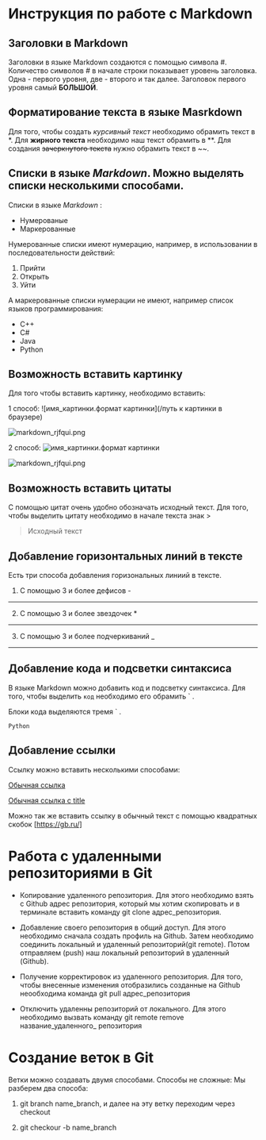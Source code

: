 # Инструкция по работе с Markdown


## Заголовки в Markdown 
Заголовки в языке Markdown создаются с помощью символа #. Количество символов # в начале строки показывает уровень заголовка. Одна - первого уровня, две - второго и так далее. Заголовок первого уровня самый **БОЛЬШОЙ**.

## Форматирование текста в языке Masrkdown
 Для того, чтобы создать *курсивный текст* необходимо обрамить текст в *. Для **жирного текста** необходимо наш текст обрамить в **. Для создания ~~зачеркнутого текста~~ нужно обрамить текст в ~~.

 ## Списки в языке *Markdown*. Можно выделять списки несколькими способами.
 Списки в языке *Markdown* :
 - Нумерованые
 - Маркерованные
 
 Нумерованные списки имеют нумерацию, например, в использовании в последовательности действий:
 1. Прийти
 2. Открыть
 3. Уйти
 
 А маркерованные списки нумерации не имеют, например список языков программирования:
 - C++
 - C#
 - Java
 - Python

## Возможность вставить картинку

Для того чтобы вставить картинку, необходимо вставить:

1 способ:
![имя_картинки.формат картинки](/путь к картинки в браузере)

 ![markdown_rjfqui.png](https://www.mistercoding.com/post/markdown/berkenalan-dengan-markdown-dan-kegunaanya/)

 2 способ: 
 ![имя_картинки.формат картинки](./имя_картинки.формат)
 
 ![markdown_rjfqui.png](./markdown_rjfqui.png)

 ## Возможность вставить цитаты

С помощью цитат очень удобно обозначать исходный текст. Для того, чтобы выделить цитату необходимо в начале текста знак >
> Исходный текст

## Добавление горизонтальных линий в тексте

Есть три способа добавления горизональных линиий в тексте.
1. С помощью 3 и более дефисов -
------
2. С помощью 3 и более звездочек *
******
3. С помощью 3 и более подчеркиваний _
______

## Добавление кода и подсветки синтаксиса

В языке Markdown можно добавить код и подсветку синтаксиса. Для того, чтобы выделить `код` необходимо его обрамить ` .

Блоки кода выделяются тремя ` .

```Python```

## Добавление ссылки

Ссылку можно вставить несколькими способами: 

[Обычная ссылка](https://gb.ru/)

[Обычная ссылка с title](https://gb.ru/ "Сайт ГБ")

Можно так же вставить ссылку в обычный текст с помощью квадратных скобок [https://gb.ru/]

# Работа с удаленными репозиториями в Git

- Копирование удаленного репозитория. Для этого необходимо взять с Github адрес репозитория, который мы хотим скопировать и в терминале вставить команду git clone адрес_репозитория.

- Добавление своего репозитория в общий доступ. Для этого необходимо сначала создать профиль на Github. Затем необходимо соединить локальный и удаленный репозиторий(git remote). Потом отправляем (push) наш локальный репозиторий в удаленный (Github).

- Получение корректировок из удаленного репозитория. Для того, чтобы внесенные изменения отобразились созданные на Github неообходима команда git pull адрес_репозитория

- Отключить удаленны репозиторий от локального. Для этого необходимо вызвать команду git remote remove название_удаленного_ репозитория
# Создание веток в Git
Ветки можно создавать двумя способами. Способы не сложные: Мы разберем два способа:

1. git branch name_branch, и далее на эту ветку переходим через checkout 

2. git checkour -b name_branch

